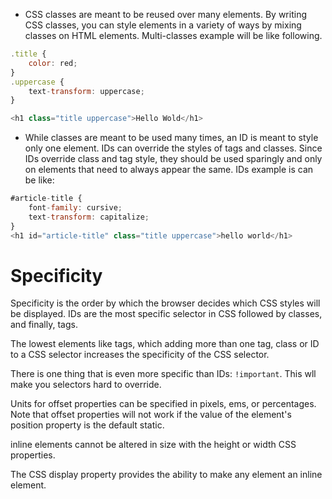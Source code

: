 * CSS classes are meant to be reused over many elements. By writing CSS classes, you can style elements in a variety of ways by mixing classes on HTML elements. Multi-classes example will be like following.
```javascript
.title {
    color: red;
}
.uppercase {
    text-transform: uppercase;
}

<h1 class="title uppercase">Hello Wold</h1>
```
* While classes are meant to be used many times, an ID is meant to style only one element. IDs can override the styles of tags and classes. Since IDs override class and tag style, they should be used sparingly and only on elements that need to always appear the same.
IDs example is can be like:
```javascript
#article-title {
    font-family: cursive;
    text-transform: capitalize;
}
<h1 id="article-title" class="title uppercase">hello world</h1>
```

# Specificity

Specificity is the order by which the browser decides which CSS styles will be displayed. IDs are the most specific selector in CSS followed by classes, and finally, tags.

The lowest elements like tags, which adding more than one tag, class or ID to a CSS selector increases the specificity of the CSS selector.

There is one thing that is even more specific than IDs: `!important`. This wll make you selectors hard to override.

Units for offset properties can be specified in pixels, ems, or percentages. Note that offset properties will not work if the value of the element's position property is the default static.

inline elements cannot be altered in size with the height or width CSS properties.

The CSS display property provides the ability to make any element an inline element. 